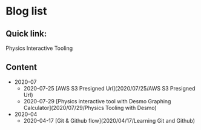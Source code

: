 
# Blog list

## Quick link:

Physics Interactive Tooling



## Content 
  - 2020-07
    - 2020-07-25 [AWS S3 Presigned Url](2020/07/25/AWS S3 Presigned Url)
    - 2020-07-29 [Physics interactive tool with Desmo Graphing Calculator](2020/07/29/Physics Tooling with Desmo)
  - 2020-04
    - 2020-04-17 [Git & Github flow](2020/04/17/Learning Git and Github)